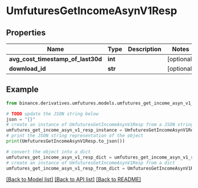 # UmfuturesGetIncomeAsynV1Resp


## Properties

Name | Type | Description | Notes
------------ | ------------- | ------------- | -------------
**avg_cost_timestamp_of_last30d** | **int** |  | [optional] 
**download_id** | **str** |  | [optional] 

## Example

```python
from binance.derivatives.umfutures.models.umfutures_get_income_asyn_v1_resp import UmfuturesGetIncomeAsynV1Resp

# TODO update the JSON string below
json = "{}"
# create an instance of UmfuturesGetIncomeAsynV1Resp from a JSON string
umfutures_get_income_asyn_v1_resp_instance = UmfuturesGetIncomeAsynV1Resp.from_json(json)
# print the JSON string representation of the object
print(UmfuturesGetIncomeAsynV1Resp.to_json())

# convert the object into a dict
umfutures_get_income_asyn_v1_resp_dict = umfutures_get_income_asyn_v1_resp_instance.to_dict()
# create an instance of UmfuturesGetIncomeAsynV1Resp from a dict
umfutures_get_income_asyn_v1_resp_from_dict = UmfuturesGetIncomeAsynV1Resp.from_dict(umfutures_get_income_asyn_v1_resp_dict)
```
[[Back to Model list]](../README.md#documentation-for-models) [[Back to API list]](../README.md#documentation-for-api-endpoints) [[Back to README]](../README.md)


